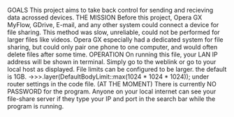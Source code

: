 GOALS
  This project aims to take back control for sending and recieving data acrossed devices. 
THE MISSION
  Before this project, Opera GX MyFlow, GDrive, E-mail, and any other system could connect a device for file sharing. This method was slow, unreliable, 
  could not be performed for larger files like videos. Opera GX especially had a dedicated system for file sharing, but could only pair one phone to one computer,
  and would often delete files after some time.
OPERATION
  On running this file, your LAN IP address will be shown in terminal. Simply go to the weblink or go to your local host as displayed. 
  File limits can be configured to be larger. the default is 1GB. ->>>.layer(DefaultBodyLimit::max(1024 * 1024 * 1024)); under router settings in the code file.
  (AT THE MOMENT) There is currently NO PASSWORD for the program. Anyone on your local internet can see your file-share server if they type your IP and port  in the search bar while the program is running.
